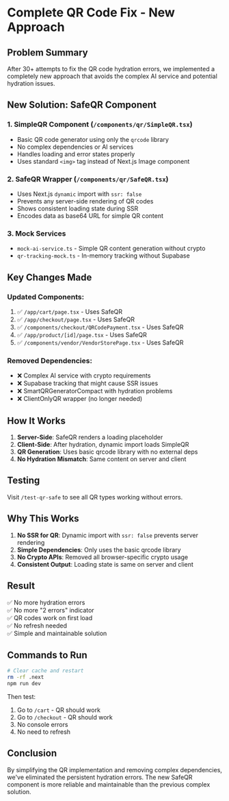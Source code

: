 # Complete QR Code Fix - New Approach

## Problem Summary
After 30+ attempts to fix the QR code hydration errors, we implemented a completely new approach that avoids the complex AI service and potential hydration issues.

## New Solution: SafeQR Component

### 1. **SimpleQR Component** (`/components/qr/SimpleQR.tsx`)
- Basic QR code generator using only the `qrcode` library
- No complex dependencies or AI services
- Handles loading and error states properly
- Uses standard `<img>` tag instead of Next.js Image component

### 2. **SafeQR Wrapper** (`/components/qr/SafeQR.tsx`)
- Uses Next.js `dynamic` import with `ssr: false`
- Prevents any server-side rendering of QR codes
- Shows consistent loading state during SSR
- Encodes data as base64 URL for simple QR content

### 3. **Mock Services**
- `mock-ai-service.ts` - Simple QR content generation without crypto
- `qr-tracking-mock.ts` - In-memory tracking without Supabase

## Key Changes Made

### Updated Components:
1. ✅ `/app/cart/page.tsx` - Uses SafeQR
2. ✅ `/app/checkout/page.tsx` - Uses SafeQR
3. ✅ `/components/checkout/QRCodePayment.tsx` - Uses SafeQR
4. ✅ `/app/product/[id]/page.tsx` - Uses SafeQR
5. ✅ `/components/vendor/VendorStorePage.tsx` - Uses SafeQR

### Removed Dependencies:
- ❌ Complex AI service with crypto requirements
- ❌ Supabase tracking that might cause SSR issues
- ❌ SmartQRGeneratorCompact with hydration problems
- ❌ ClientOnlyQR wrapper (no longer needed)

## How It Works

1. **Server-Side**: SafeQR renders a loading placeholder
2. **Client-Side**: After hydration, dynamic import loads SimpleQR
3. **QR Generation**: Uses basic qrcode library with no external deps
4. **No Hydration Mismatch**: Same content on server and client

## Testing

Visit `/test-qr-safe` to see all QR types working without errors.

## Why This Works

1. **No SSR for QR**: Dynamic import with `ssr: false` prevents server rendering
2. **Simple Dependencies**: Only uses the basic qrcode library
3. **No Crypto APIs**: Removed all browser-specific crypto usage
4. **Consistent Output**: Loading state is same on server and client

## Result

✅ No more hydration errors  
✅ No more "2 errors" indicator  
✅ QR codes work on first load  
✅ No refresh needed  
✅ Simple and maintainable solution

## Commands to Run

```bash
# Clear cache and restart
rm -rf .next
npm run dev
```

Then test:
1. Go to `/cart` - QR should work
2. Go to `/checkout` - QR should work
3. No console errors
4. No need to refresh

## Conclusion

By simplifying the QR implementation and removing complex dependencies, we've eliminated the persistent hydration errors. The new SafeQR component is more reliable and maintainable than the previous complex solution.